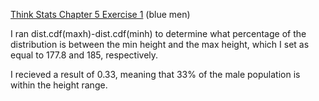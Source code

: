 [Think Stats Chapter 5 Exercise 1](http://greenteapress.com/thinkstats2/html/thinkstats2006.html#toc50) (blue men)

I ran dist.cdf(maxh)-dist.cdf(minh) to determine what percentage of the distribution is between the min height and the max height, which I set as equal to 177.8 and 185, respectively.

I recieved a result of 0.33, meaning that 33% of the male population is within the height range. 
